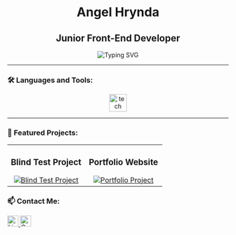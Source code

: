 <h1 align="center">Angel Hrynda</h1>
<h2 align="center">Junior Front-End Developer</h2>

<div align="center">
  <img src="https://readme-typing-svg.herokuapp.com?font=Fira+Code&duration=4000&pause=1000&color=F75C7E&center=true&vCenter=true&width=500&lines=💻+Passionate+about+web+development;🎯+Building+projects+with+React+and+Svelte;🌱+Learning+new+technologies+every+day!" alt="Typing SVG" />
</div>

---

### 🛠️ Languages and Tools:

<div align="center">
  <img src="https://skillicons.dev/icons?i=js,ts,react,svelte,tailwind,css,github,git,figma" height="40" alt="tech stack" />
</div>

---

### 🌟 Featured Projects:

<table align="center">
  <tr>
    <td width="50%">
      <h3 align="center">Blind Test Project</h3>
      <div align="center">
        <a href="https://github.com/AngelHRD/BlindTestProjet">
          <img src="https://github-readme-stats.vercel.app/api/pin/?username=AngelHRD&repo=BlindTestProjet&theme=radical" alt="Blind Test Project" />
        </a>
      </div>
    </td>
    <td width="50%">
      <h3 align="center">Portfolio Website</h3>
      <div align="center">
        <a href="https://github.com/AngelHRD/Portfolio">
          <img src="https://github-readme-stats.vercel.app/api/pin/?username=AngelHRD&repo=Portfolio&theme=radical" alt="Portfolio Project" />
        </a>
      </div>
    </td>
  </tr>
</table>

### 📫 Contact Me:

<div align="left">
  <a href="https://www.linkedin.com/in/angelhrynda">
    <img src="https://img.shields.io/static/v1?message=LinkedIn&logo=linkedin&label=&color=0077B5&logoColor=white&labelColor=&style=for-the-badge" height="25" alt="LinkedIn" />
  </a>
  <a href="mailto:angelhrynda@example.com">
    <img src="https://img.shields.io/static/v1?message=Gmail&logo=gmail&label=&color=D14836&logoColor=white&labelColor=&style=for-the-badge" height="25" alt="Gmail" />
  </a>
</div>
